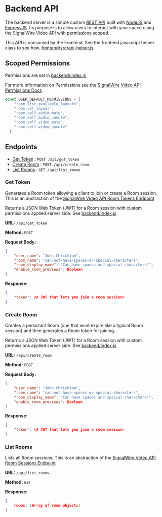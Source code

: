 # Backend API

The backend server is a simple custom [REST API](https://www.redhat.com/en/topics/api/what-is-a-rest-api) built with [NodeJS](https://nodejs.org/en/) and [ExpressJS](https://expressjs.com/). Its purpose is to allow users to interact with your space using the SignalWire Video API with permissions scoped.

This API is consumed by the Frontend. See the frontend javascript helper class to see how. [frontend/src/api-helper.js](../frontend/src/api-helper.js)

## Scoped Permissions

Permissions are set in [backend/index.js](../backend/index.js)

For more information on Permissions see the [SignalWire Video API Permissions Docs](https://developer.signalwire.com/apis/reference/video_permissions).

```js
const USER_DEFAULT_PERMISSIONS = [
    "room.list_available_layouts",
    "room.set_layout",
    "room.self.audio_mute",
    "room.self.audio_unmute",
    "room.self.video_mute",
    "room.self.video_unmute"
  ]
```

## Endpoints

* [Get Token](#get-token) : `POST /api/get_token`
* [Create Room](#create-room) : `POST /api/create_room`
* [List Rooms](#list-rooms) : `GET /api/list_rooms`

### Get Token

Generates a Room token allowing a client to join or create a Room session. This is an abstraction of the [SignalWire Video API Room Tokens Endpoint](https://developer.signalwire.com/apis/reference/create_room_token)

Returns a JSON Web Token (JWT) for a Room session with custom permissions applied server side. See [backend/index.js](../backend/index.js)

**URL:** `/api/get_token`

**Method:** `POST`

**Request Body:** 
```json
{
    "user_name": "John Chrichton",
    "room_name": "can-not-have-spaces-or-special-characters",
    "room_display_name": "Can have spaces and special characters!",
    "enable_room_previews": Boolean
}
```

**Response:**

```json
{
    "token": <A JWT that lets you join a room session>
}
```

### Create Room

Creates a persistant Room (one that wont expire like a typical Room session) and then generates a Room token for joining.

Returns a JSON Web Token (JWT) for a Room session with custom permissions applied server side. See [backend/index.js](../backend/index.js)

**URL:** `/api/create_room`

**Method:** `POST`

**Request Body:** 
```json
{
    "user_name": "John Chrichton",
    "room_name": "can-not-have-spaces-or-special-characters",
    "room_display_name": "Can have spaces and special characters!",
    "enable_room_previews": Boolean
}
```

**Response:**

```json
{
    "token": <A JWT that lets you join a room session>
}
```

### List Rooms

Lists all Room sessions. This is an abstraction of the [SignalWire Video API Room Sessions Endpoint](https://developer.signalwire.com/apis/reference/list_room_sessions)

**URL:** `/api/list_rooms`

**Method:** `GET`

**Response:**

```json
{
    rooms: [Array of room objects]
}
```